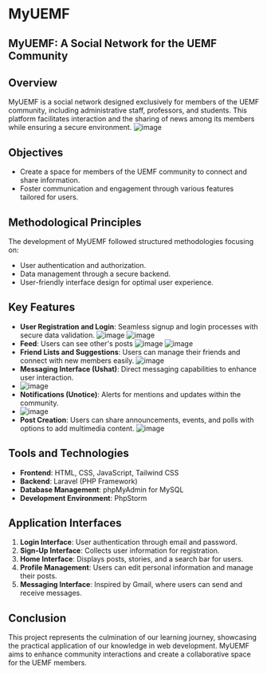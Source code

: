 # MyUEMF
## MyUEMF: A Social Network for the UEMF Community

## Overview
MyUEMF is a social network designed exclusively for members of the UEMF community, including administrative staff, professors, and students. This platform facilitates interaction and the sharing of news among its members while ensuring a secure environment.
![image](https://github.com/user-attachments/assets/ecff6bb5-b1b1-4373-a74b-e14d9f593586)
## Objectives
- Create a space for members of the UEMF community to connect and share information.
- Foster communication and engagement through various features tailored for users.

## Methodological Principles
The development of MyUEMF followed structured methodologies focusing on:
- User authentication and authorization.
- Data management through a secure backend.
- User-friendly interface design for optimal user experience.

## Key Features
- **User Registration and Login**: Seamless signup and login processes with secure data validation.
![image](https://github.com/user-attachments/assets/4de54d82-9996-4d79-a408-a96fdce6cda7)
![image](https://github.com/user-attachments/assets/bda92ae8-0c18-4ecd-9255-78b84132d240)
- **Feed**: Users can see other's  posts
![image](https://github.com/user-attachments/assets/cec461f1-6cd2-41b3-9721-ac8949e6ea5e)
![image](https://github.com/user-attachments/assets/14c33153-d3cc-4b17-adde-859f9e4ccfd2)
- **Friend Lists and Suggestions**: Users can manage their friends and connect with new members easily.
 ![image](https://github.com/user-attachments/assets/e5c3f5ab-7711-4b04-8f2b-5e4a0ed96c96)
- **Messaging Interface (Ushat)**: Direct messaging capabilities to enhance user interaction.
- ![image](https://github.com/user-attachments/assets/93158e97-1bae-4397-b3a2-ec5528c25df7)
- **Notifications (Unotice)**: Alerts for mentions and updates within the community.
- ![image](https://github.com/user-attachments/assets/21d6ea74-1b26-483f-82d0-303577f77d97)
- **Post Creation**: Users can share announcements, events, and polls with options to add multimedia content.
![image](https://github.com/user-attachments/assets/a6e48d8b-7ad8-4709-a1aa-b2cc33250da7)
## Tools and Technologies
- **Frontend**: HTML, CSS, JavaScript, Tailwind CSS
- **Backend**: Laravel (PHP Framework)
- **Database Management**: phpMyAdmin for MySQL
- **Development Environment**: PhpStorm

## Application Interfaces
1. **Login Interface**: User authentication through email and password.
2. **Sign-Up Interface**: Collects user information for registration.
3. **Home Interface**: Displays posts, stories, and a search bar for users.
4. **Profile Management**: Users can edit personal information and manage their posts.
5. **Messaging Interface**: Inspired by Gmail, where users can send and receive messages.

## Conclusion
This project represents the culmination of our learning journey, showcasing the practical application of our knowledge in web development. MyUEMF aims to enhance community interactions and create a collaborative space for the UEMF members.


